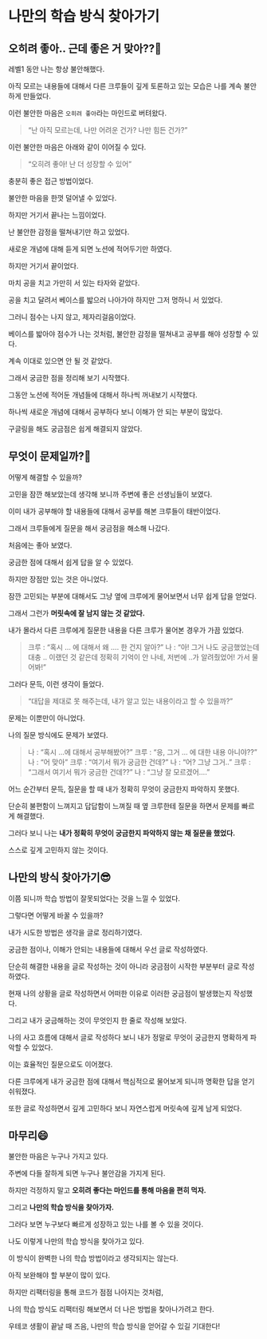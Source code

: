 # 나만의 학습 방식 찾아가기
## 오히려 좋아.. 근데 좋은 거 맞아??😬

레벨1 동안 나는 항상 불안해했다.

아직 모르는 내용들에 대해서 다른 크루들이 깊게 토론하고 있는 모습은 나를 계속 불안하게 만들었다.

이런 불안한 마음은 `오히려 좋아`라는 마인드로 버텨왔다.

> “난 아직 모르는데, 나만 어려운 건가? 나만 힘든 건가?”
>

이런 불안한 마음은 아래와 같이 이어질 수 있다.

> “오히려 좋아! 난 더 성장할 수 있어”
>


충분히 좋은 접근 방법이었다.

불안한 마음을 한껏 덜어낼 수 있었다.

하지만 거기서 끝나는 느낌이었다.


난 불안한 감정을 떨쳐내기만 하고 있었다.

새로운 개념에 대해 듣게 되면 노션에 적어두기만 하였다.

하지만 거기서 끝이었다.

마치 공을 치고 가만히 서 있는 타자와 같았다.

공을 치고 달려서 베이스를 밟으러 나아가야 하지만 그저 멍하니 서 있었다.

그러니 점수는 나지 않고, 제자리걸음이었다.

베이스를 밟아야 점수가 나는 것처럼, 불안한 감정을 떨쳐내고 공부를 해야 성장할 수 있다.

계속 이대로 있으면 안 될 것 같았다.

그래서 궁금한 점을 정리해 보기 시작했다.

그동안 노션에 적어둔 개념들에 대해서 하나씩 꺼내보기 시작했다.

하나씩 새로운 개념에 대해서 공부하다 보니 이해가 안 되는 부분이 많았다.

구글링을 해도 궁금점은 쉽게 해결되지 않았다.

## 무엇이 문제일까?🤔

어떻게 해결할 수 있을까?

고민을 잠깐 해보았는데 생각해 보니까 주변에 좋은 선생님들이 보였다.

이미 내가 공부해야 할 내용들에 대해서 공부를 해본 크루들이 태반이었다.

그래서 크루들에게 질문을 해서 궁금점을 해소해 나갔다.

처음에는 좋아 보였다.

궁금한 점에 대해서 쉽게 답을 알 수 있었다.

하지만 장점만 있는 것은 아니었다.

잠깐 고민되는 부분에 대해서도 그냥 옆에 크루에게 물어보면서 너무 쉽게 답을 얻었다.

그래서 그런가 **머릿속에 잘 남지 않는 것 같았다.**

내가 몰라서 다른 크루에게 질문한 내용을 다른 크루가 물어본 경우가 가끔 있었다.

> 크루 : “혹시 … 에 대해서 왜 …. 한 건지 알아?” 
> 나 : “아! 그거 나도 궁금했었는데 대충 .. 이랬던 것 같은데 정확히 기억이 안 나네, 저번에 ..가 알려줬었어! 가서 물어봐!”
>

그러다 문득, 이런 생각이 들었다.

> “대답을 제대로 못 해주는데, 내가 알고 있는 내용이라고 할 수 있을까?”
>

문제는 이뿐만이 아니었다.

나의 질문 방식에도 문제가 보였다.

> 나 : “혹시 …에 대해서 공부해봤어?” 
> 크루 : “응, 그거 … 에 대한 내용 아니야??” 
> 나 : “어 맞아” 
> 크루 : “여기서 뭐가 궁금한 건데?” 
> 나 : “어? 그냥 그거..” 
> 크루 : “그래서 여기서 뭐가 궁금한 건데??” 
> 나 : “그냥 잘 모르겠어….”
>

어느 순간부터 문득, 질문을 할 때 내가 정확히 무엇이 궁금한지 파악하지 못했다.

단순히 불편함이 느껴지고 답답함이 느껴질 때 옆 크루한테 질문을 하면서 문제를 빠르게 해결했다.

그러다 보니 나는 **내가 정확히 무엇이 궁금한지 파악하지 않는 채 질문을 했었다.**

스스로 깊게 고민하지 않는 것이다.

## 나만의 방식 찾아가기😎

이쯤 되니까 학습 방법이 잘못되었다는 것을 느낄 수 있었다.

그렇다면 어떻게 바꿀 수 있을까?

내가 시도한 방법은 생각을 글로 정리하기였다.

궁금한 점이나, 이해가 안되는 내용들에 대해서 우선 글로 작성하였다.

단순히 해결한 내용을 글로 작성하는 것이 아니라 궁금점이 시작한 부분부터 글로 작성하였다.

현재 나의 상황을 글로 작성하면서 어떠한 이유로 이러한 궁금점이 발생했는지 작성했다.

그리고 내가 궁금해하는 것이 무엇인지 한 줄로 작성해 보았다.

나의 사고 흐름에 대해서 글로 작성하다 보니 내가 정말로 무엇이 궁금한지 명확하게 파악할 수 있었다.

이는 효율적인 질문으로도 이어졌다.

다른 크루에게 내가 궁금한 점에 대해서 핵심적으로 물어보게 되니까 명확한 답을 얻기 쉬워졌다.

또한 글로 작성하면서 깊게 고민하다 보니 자연스럽게 머릿속에 깊게 남게 되었다.

## 마무리😄

불안한 마음은 누구나 가지고 있다.

주변에 다들 잘하게 되면 누구나 불안감을 가지게 된다.

하지만 걱정하지 말고 **오히려 좋다는 마인드를 통해 마음을 편히 먹자.**

그리고 **나만의 학습 방식을 찾아가자.**

그러다 보면 누구보다 빠르게 성장하고 있는 나를 볼 수 있을 것이다.

나도 이렇게 나만의 학습 방식을 찾아가고 있다.

이 방식이 완벽한 나의 학습 방법이라고 생각되지는 않는다.

아직 보완해야 할 부분이 많이 있다.

하지만 리팩터링을 통해 코드가 점점 나아지는 것처럼,

나의 학습 방식도 리팩터링 해보면서 더 나은 방법을 찾아나가려고 한다.

우테코 생활이 끝날 때 즈음, 나만의 학습 방식을 얻어갈 수 있길 기대한다!
